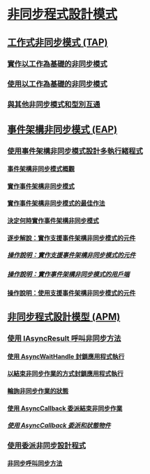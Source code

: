 # [非同步程式設計模式](index.md)
## [工作式非同步模式 (TAP)](task-based-asynchronous-pattern-tap.md)
### [實作以工作為基礎的非同步模式](implementing-the-task-based-asynchronous-pattern.md)
### [使用以工作為基礎的非同步模式](consuming-the-task-based-asynchronous-pattern.md)
### [與其他非同步模式和型別互通](interop-with-other-asynchronous-patterns-and-types.md)
## [事件架構非同步模式 (EAP)](event-based-asynchronous-pattern-eap.md)
### [使用事件架構非同步模式設計多執行緒程式](multithreaded-programming-with-the-event-based-asynchronous-pattern.md)
#### [事件架構非同步模式概觀](event-based-asynchronous-pattern-overview.md)
#### [實作事件架構非同步模式](implementing-the-event-based-asynchronous-pattern.md)
#### [實作事件架構非同步模式的最佳作法](best-practices-for-implementing-the-event-based-asynchronous-pattern.md)
#### [決定何時實作事件架構非同步模式](deciding-when-to-implement-the-event-based-asynchronous-pattern.md)
#### [逐步解說：實作支援事件架構非同步模式的元件](component-that-supports-the-event-based-asynchronous-pattern.md)
##### [操作說明：實作支援事件架構非同步模式的元件](component-that-supports-the-event-based-asynchronous-pattern.md)
##### [操作說明：實作事件架構非同步模式的用戶端](how-to-implement-a-client-of-the-event-based-asynchronous-pattern.md)
#### [操作說明：使用支援事件架構非同步模式的元件](how-to-use-components-that-support-the-event-based-asynchronous-pattern.md)
## [非同步程式設計模型 (APM)](asynchronous-programming-model-apm.md)
### [使用 IAsyncResult 呼叫非同步方法](calling-asynchronous-methods-using-iasyncresult.md)
#### [使用 AsyncWaitHandle 封鎖應用程式執行](blocking-application-execution-using-an-asyncwaithandle.md)
#### [以結束非同步作業的方式封鎖應用程式執行](blocking-application-execution-by-ending-an-async-operation.md)
#### [輪詢非同步作業的狀態](polling-for-the-status-of-an-asynchronous-operation.md)
#### [使用 AsyncCallback 委派結束非同步作業](using-an-asynccallback-delegate-to-end-an-asynchronous-operation.md)
##### [使用 AsyncCallback 委派和狀態物件](using-an-asynccallback-delegate-and-state-object.md)
### [使用委派非同步設計程式](asynchronous-programming-using-delegates.md)
#### [非同步呼叫同步方法](calling-synchronous-methods-asynchronously.md)

